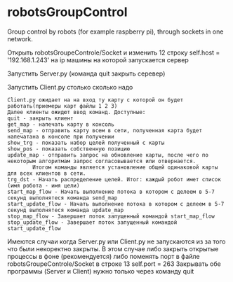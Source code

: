 # robotsGroupControl
Group control by robots (for example raspberry pi), through sockets in one network.


Открыть robotsGroupeControle/Socket и изменить 12 строку
        self.host = '192.168.1.243'
	на ip машины на которой запускается сервер
	
Запустить Server.py (команда quit закрыть серевер)

Запустить Client.py столько сколько надо

	Client.py ожидает на на вход ту карту с которой он будет работать(приемеры карт файлы 1 2 3)
	Далее клиенты ожидют ввод команд. Доступные:
	quit - закрыть клиент
	get_map - напечать карту в консоль
	send_map - отправить карту всем в сети, полученная карта будет напечатана в консоле при получении
	show_trg - показать набор целей полученный с карты
	show_pos - показать собственную позицию
	update_map - отправить запрос на обновление карты, после чего по некоторым алгоритмам запрос согласовывается или отвернается.
			Итогом команды является установление общей одинаковой карты для всех клиентов в сети.
	trg_dst - Начать распределение целей. Итог: каждый робот имет список (имя робота - имя цели)
	start_map_flow - Начать выполнение потока в котором с делеем в 5-7 секунд выполнятеся команда send_map
	start_update_flow - Начать выполнение потока в котором с делеем в 5-7 секунд выполнятеся команда update_map
	stop_map_flow - Завершает поток запущенный командой start_map_flow
	stop_update_flow - Завершает поток запущенный командой start_update_flow
	
Имеются случаи когда Server.py или Client.py не запускаются из за того что были некоректно закрыты.
В этом случае либо закрыть открытые процессы в фоне (рекомендуется) либо поменять порт в файле  robotsGroupeControle/Socket в строке 13
	        self.port = 263
Закрывать обе программы (Server и Client) нужно только через команду quit
